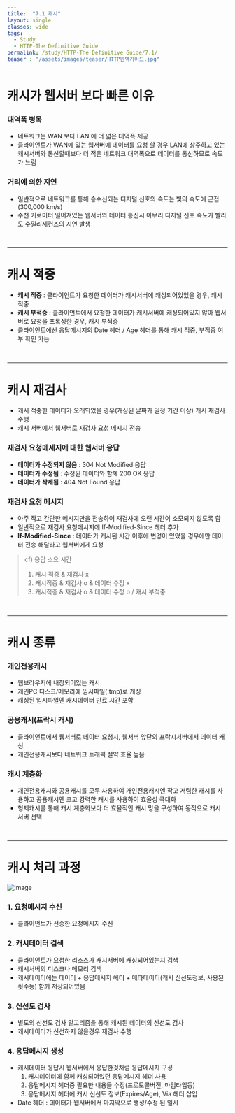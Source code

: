 ```yaml
---
title:  "7.1 캐시"
layout: single
classes: wide
tags:
  - Study
  - HTTP-The Definitive Guide
permalink: /study/HTTP-The Definitive Guide/7.1/
teaser : "/assets/images/teaser/HTTP완벽가이드.jpg"
---
```

# 캐시가 웹서버 보다 빠른 이유
### 대역폭 병목
* 네트워크는 WAN 보다 LAN 에 더 넓은 대역폭 제공
* 클라이언트가 WAN에 있는 웹서버에 데이터를 요청 할 경우 LAN에 상주하고 있는 캐시서버와 통신할때보다 더 적은 네트워크 대역폭으로 데이터를 통신하므로 속도가 느림

### 거리에 의한 지연
* 일반적으로 네트워크를 통해 송수신되는 디지털 신호의 속도는 빛의 속도에 근접(300,000 km/s)
* 수천 키로미터 떨어져있는 웹서버와 데이터 통신시 아무리 디지털 신호 속도가 빨라도 수밀리세컨즈의 지연 발생

<br>

***

# 캐시 적중
* **캐시 적중** : 클라이언트가 요청한 데이터가 캐시서버에 캐싱되어있었을 경우, 캐시 적중
* **캐시 부적중** : 클라이언트에서 요청한 데이터가 캐시서버에 캐싱되어있지 않아 웹서버로 요청을 프록싱한 경우, 캐시 부적중
* 클라이언트에선 응답메시지의 Date 헤더 / Age 헤더를 통해 캐시 적중, 부적중 여부 확인 가능

<br>

***

# 캐시 재검사
* 캐시 적중한 데이터가 오래되었을 경우(캐싱된 날짜가 일정 기간 이상) 캐시 재검사 수행
* 캐시 서버에서 웹서버로 재검사 요청 메시지 전송

### 재검사 요청메세지에 대한 웹서버 응답
* **데이터가 수정되지 않음** :  304 Not Modified 응답
* **데이터가 수정됨** : 수정된 데이터와 함꼐 200 OK 응답
* **데이터가 삭제됨** : 404 Not Found 응답

### 재검사 요청 메시지
* 아주 작고 간단한 메시지만을 전송하여 재검사에 오랜 시간이 소모되지 않도록 함
* 일반적으로 재검사 요청메시지에 If-Modified-Since 헤더 추가
* **If-Modified-Since** : 데이터가 캐시된 시간 이후에 변경이 있었을 경우에만 데이터 전송 해달라고 웹서버에게 요청

> cf) 응답 소요 시간
> 1. 캐시 적중 & 재검사 x
> 2. 캐시적중 & 재검사 o & 데이터 수정 x
> 3. 캐시적중 & 재검사 o & 데이터 수정 o / 캐시 부적중

<br>

***

# 캐시 종류
### 개인전용캐시
* 웹브라우저에 내장되어있는 캐시
* 개인PC 디스크/메모리에 임시파일(.tmp)로 캐싱
* 캐싱된 임시파일엔 캐시데이터 만료 시간 포함

### 공용캐시(프락시 캐시)
* 클라이언트에서 웹서버로 데이터 요청시, 웹서버 앞단의 프락시서버에서 데이터 캐싱
* 개인전용캐시보다 네트워크 트래픽 절약 효율 높음

### 캐시 계층화
* 개인전용캐시와 공용캐시를 모두 사용하여 개인전용캐시엔 작고 저렴한 캐시를 사용하고 공용캐시엔 크고 강력한 캐시를 사용하여 효율성 극대화
* 형제캐시를 통해 캐시 계층화보다 더 효율적인 캐시 망을 구성하여 동적으로 캐시 서버 선택

<br>

***

# 캐시 처리 과정
![image](https://media.oss.navercorp.com/user/13474/files/e75f1e00-8af2-11e9-9904-d56bac5fc3f0)

### 1. 요청메시지 수신
* 클라이언트가 전송한 요청메시지 수신

### 2. 캐시데이터 검색
* 클라이언트가 요청한 리소스가 캐시서버에 캐싱되어있는지 검색
* 캐시서버의 디스크나 메모리 검색
* 캐시데이터에는 데이터 + 응답메시지 헤더 + 메타데이터(캐시 신선도정보, 사용된 횟수등) 함께 저장되어있음

### 3. 신선도 검사
* 별도의 신선도 검사 알고리즘을 통해 캐시된 데이터의 신선도 검사
* 캐시데이터가 신선하지 않을경우 재검사 수행

### 4. 응답메시지 생성
* 캐시데이터 응답시 웹서버에서 응답한것처럼 응답메시지 구성
   1. 캐시데이터에 함께 캐싱되어있던 응답메시지 헤더 사용
   2. 응답메시지 헤더중 필요한 내용들 수정(프로토콜버전, 마임타입등)
   3. 응답메시지 헤더에 캐시 신선도 정보(Expires/Age), Via 헤더 삽입
* Date 헤더 : 데이터가 웹서버에서 마지막으로 생성/수정 된 일시
